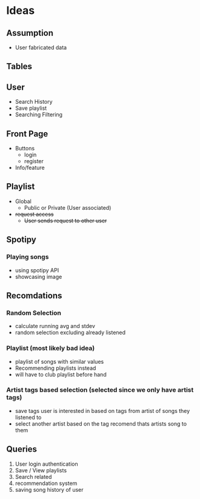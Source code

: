# Ideas

## Assumption
- User fabricated data

## Tables

## User

- Search History
- Save playlist
- Searching Filtering

## Front Page

- Buttons
  - login
  - register
- Info/feature

## Playlist

- Global
  - Public or Private (User associated)
- <del> request access </del>
  - <del> User sends request to other user </del>

## Spotipy
### Playing songs

- using spotipy API
- showcasing image

## Recomdations

### Random Selection

- calculate running avg and stdev
- random selection excluding already listened

### Playlist (most likely bad idea)

- playlist of songs with similar values
- Recommending playlists instead
- will have to club playlist before hand

### Artist tags based selection (selected since we only have artist tags)

- save tags user is interested in based on tags from artist of songs they listened to
- select another artist based on the tag recomend thats artists song to them


## Queries

1. User login authentication
2. Save / View playlists
3. Search related
4. recommendation system
5. saving song history of user

